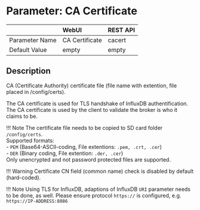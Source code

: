 # Parameter: CA Certificate

|                   | WebUI               | REST API
|:---               |:---                 |:----
| Parameter Name    | CA Certificate      | cacert
| Default Value     | empty               | empty


## Description

CA (Certificate Authority) certificate file (file name with extention, file placed in /config/certs).


The CA certificate is used for TLS handshake of InfluxDB authentification. The CA certificate is 
used by the client to validate the broker is who it claims to be.


!!! Note
The certificate file needs to be copied to SD card folder `/config/certs`.<br>
    Supported formats:<br>
    - `PEM` (Base64-ASCII-coding, File extentions: `.pem, .crt, .cer`)<br>
    - `DER` (Binary coding, File extention: `.der, .cer`)<br>
    Only unencrypted and not password protected files are supported.

    
!!! Warning
    Certificate CN field (common name) check is disabled by default (hard-coded).


!!! Note
    Using TLS for InfluxDB, adaptions of InfluxDB `URI` parameter needs to be done, as well. Please ensure 
    protocol `https://` is configured, e.g. `https://IP-ADDRESS:8086`
